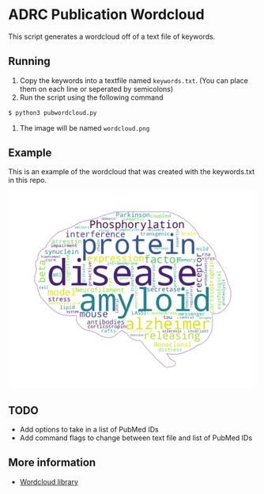 # ADRC Publication Wordcloud

This script generates a wordcloud off of a text file of keywords.

## Running

1. Copy the keywords into a textfile named `keywords.txt`. (You can place them on each line or seperated by semicolons)
1. Run the script using the following command

```bash
$ python3 pubwordcloud.py
```

1. The image will be named `wordcloud.png`

## Example

This is an example of the wordcloud that was created with the keywords.txt in this repo.

![Example wordcloud](wordcloud.png)

## TODO

* Add options to take in a list of PubMed IDs
* Add command flags to change between text file and list of PubMed IDs

## More information

* [Wordcloud library](https://github.com/amueller/word_cloud)
